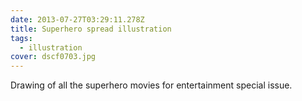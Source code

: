 ```yaml
---
date: 2013-07-27T03:29:11.278Z
title: Superhero spread illustration
tags:
  - illustration
cover: dscf0703.jpg
---
```

Drawing of all the superhero movies for entertainment special issue.